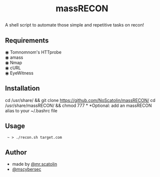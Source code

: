 # <p align='center'> massRECON </p>
A shell script to automate those simple and repetitive tasks on recon!

## Requirements
◉ Tomnomnom's HTTprobe <br>
◉ amass <br>
◉ Nmap <br>
◉ cURL <br>
◉ EyeWitness <br>


## Installation
cd /usr/share/ && git clone https://github.com/NoScatolin/massRECON/
cd /usr/share/massRECON/ && chmod 777 *
*Optional: add an massRECON alias to your ~/.bashrc file

## Usage
`` ~ > ./recon.sh target.com``

## Author
* made by [@mr.scatolin](https://instagram.com/mr.scatolin/)
* [@mscybersec](https://instagram.com/mscybersec/)
